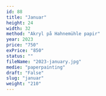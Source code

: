 ```yaml
---
id: 88
title: "Januar"
height: 24
width: 32
method: "Akryl på Hahnemühle papir"
year: 2023
price: "750"
exPrice: "850"
status: ""
fileName: "2023-january.jpg"
medie: "paperpainting"
draft: "False"
slug: "januar"
weight: "210"
---
```

